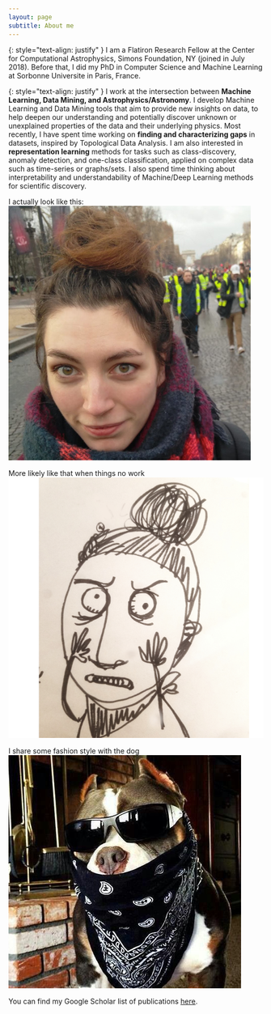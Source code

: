 ```yaml
---
layout: page
subtitle: About me
---
```

{: style="text-align: justify" }
I am a Flatiron Research Fellow at the Center for Computational Astrophysics, Simons Foundation, NY (joined in July 2018). Before that, I did my PhD in Computer Science and Machine Learning at Sorbonne Universite in Paris, France.


{: style="text-align: justify" }
I work at the intersection between **Machine Learning, Data Mining, and Astrophysics/Astronomy**. I develop Machine Learning and Data Mining tools that aim to provide new insights on data, to help deepen our understanding and potentially discover unknown or unexplained properties of the data and their underlying physics. Most recently, I have spent time working on **finding and characterizing gaps** in datasets, inspired by Topological Data Analysis. I am also interested in **representation learning** methods for tasks such as class-discovery, anomaly detection, and one-class classification, applied on complex data such as time-series or graphs/sets. I also spend time thinking about interpretability and understandability of Machine/Deep Learning methods for scientific discovery.

I actually look like this: 
![gaby](assets/img/gaby1.png)

More likely like that when things no work
![nowork](assets/img/gaby2.png)

I share some fashion style with the dog ![doggo](assets/img/dog.png)

You can find my Google Scholar list of publications [here](https://scholar.google.com/citations?user=zUNlxp4AAAAJ&hl=en%). 

